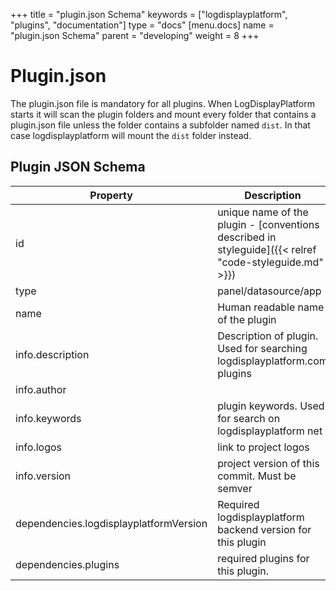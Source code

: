 +++
title = "plugin.json Schema"
keywords = ["logdisplayplatform", "plugins", "documentation"]
type = "docs"
[menu.docs]
name = "plugin.json Schema"
parent = "developing"
weight = 8
+++

# Plugin.json

The plugin.json file is mandatory for all plugins. When LogDisplayPlatform starts it will scan the plugin folders and mount every folder that contains a plugin.json file unless the folder contains a subfolder named `dist`. In that case logdisplayplatform will mount the `dist` folder instead.

## Plugin JSON Schema

| Property | Description |
| ------------- |-------------|
| id | unique name of the plugin - [conventions described in styleguide]({{< relref "code-styleguide.md" >}}) |
| type | panel/datasource/app |
| name | Human readable name of the plugin |
| info.description | Description of plugin. Used for searching logdisplayplatform.com plugins |
| info.author | |
| info.keywords | plugin keywords. Used for search on logdisplayplatform net|
| info.logos | link to project logos |
| info.version | project version of this commit. Must be semver |
| dependencies.logdisplayplatformVersion | Required logdisplayplatform backend version for this plugin |
| dependencies.plugins | required plugins for this plugin. |
